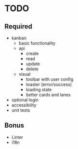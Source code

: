 # TODO

## Required

- kanban
  - basic functionality
  - api
    - create
    - read
    - update
    - delete
  - visual
    - toolbar with user config
    - toaster (error/success)
    - loading state
    - better cards and lanes
- optional login
- accessibility
- unit tests

## Bonus

- Linter
- i18n